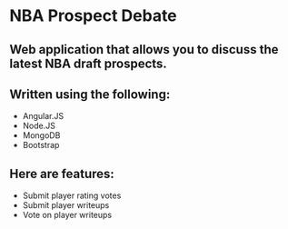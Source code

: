 # NBA Prospect Debate

## Web application that allows you to discuss the latest NBA draft prospects.

## Written using the following:

- Angular.JS
- Node.JS
- MongoDB
- Bootstrap

## Here are features:

- Submit player rating votes
- Submit player writeups
- Vote on player writeups
